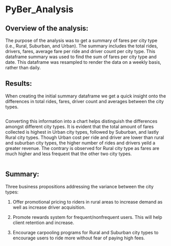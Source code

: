 # PyBer_Analysis

## Overview of the analysis:

The purpose of the analysis was to get a summary of fares per city type (i.e., Rural, Suburban, and Urban). The summary includes the total rides, drivers, fares, average fare per ride and driver count per city type. This dataframe summary was used to find the sum of fares per city type and date. This dataframe was resampled to render the data on a weekly basis, rather than daily.

## Results:

When creating the initial summary dataframe we get a quick insight onto the differences in total rides, fares, driver count and averages between the city types.

![]()

Converting this information into a chart helps distinguish the differences amongst different city types. It is evident that the total amount of fares collected is highest in Urban city types, followed by Suburban, and lastly Rural city types. Though Urban cost per ride and driver are lower than rural and suburban city types, the higher number of rides and drivers yeild a greater revenue. The contrary is observed for Rural city type as fares are much higher and less frequent that the other two city types.

![]()

## Summary:

Three business propositions addressing the variance between the city types:
1. Offer promotional pricing to riders in rural areas to increase demand as well as increase driver acquisition.

2. Promote rewards system for frequent/nonfrequent users. This will help client retention and increase.

3. Encourage carpooling programs for Rural and Suburban city types to encourage users to ride more without fear of paying high fees.

